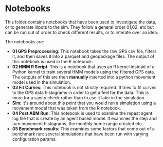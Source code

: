 # Notebooks

This folder contains notebooks that have been used to investigate the data, or to generate inputs to the sim. They follow a general order 01,02, etc but can be run out of order to check different results, or to interate over an idea.

The notebooks are:

  - **01 GPS Preprocessing**: This notebook takes the raw GPS csv file, filters it, and then saves it into a parquet and geopackage files. The output of this notebook is used in the R notebook:
  - **02 HMM R Script**: This is a notebook that uses an R kernel instead of a Python kernel to train several HMM models using the filtered GPS data. The outputs of this are then **manually** inserted into a python movement model used in the simulation. 
  - **03 Fit Curves**: This notebook is not strictly required. It tries to fit curves to the GPS data histograms in order to get a feel for the data. This is more for a sanity check rather than to use it later in the simulation.
  - **Sim**: it's around about this point that you would run a simulation using a movement model that was taken from the R notebook.
  - **04 Post ABM Run**: This notebook is used to examine the repast agent log file that is create by an agent based model. It examines the step and turn movement histograms, the monthly home range created etc.
  - **05 Benchmark results**: This examines some factors that come out of a benchmark run: several simulations that have been run with varying configuration params. 